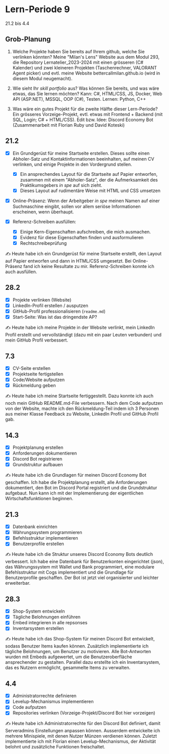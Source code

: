 # Lern-Periode 9

21.2 bis 4.4

## Grob-Planung

1. Welche Projekte haben Sie bereits auf Ihrem github, welche Sie verlinken könnten?
   Meine "Milan's Lens" Website aus dem Modul 293, die Repository Lernatelier_2023-2024 mit einen grösseren (C# Kalender) und zwei kleineren Projekten (Taschenrechner, VALORANT Agent picker) und evtl. meine Website bettercallmilan.github.io (wird in diesem Modul neugemacht).
   
2. Wie sieht Ihr *skill portfolio* aus? Was können Sie bereits, und was wäre etwas, das Sie lernen möchten?
   Kann: C#, HTML/CSS, JS, Docker, Web API (ASP.NET), MSSQL, OOP (C#), Testen.
   Lernen: Python, C++ 
   
3. Was wäre ein gutes Projekt für die zweite Hälfte dieser Lern-Periode?
   Ein grösseres Vorzeige-Projekt, evtl. etwas mit Frontend + Backend (mit SQL, Login; C# + HTML/CSS). Edit bzw. Idee: Discord Economy Bot (Zusammenarbeit mit Florian Ruby und David Koteski)

## 21.2

- [x] Ein Grundgerüst für meine Startseite erstellen. Dieses sollte einen Abholer-Satz und Kontaktinformationen beeinhalten, auf meinen CV verlinken, und einige Projekte in den Vordergrund stellen.
  
  - [x] Ein ansprechendes Layout für die Startseite auf Papier entworfen, zusammen mit einem "Abholer-Satz", der die Aufmerksamkeit des Praktikumsgebers *in spe* auf sich zieht.
  - [x] Dieses Layout auf rudimentäre Weise mit HTML und CSS umsetzen

- [x] Online-Präsenz: Wenn der Arbeitgeber *in spe* meinen Namen auf einer Suchmaschine eingibt, sollen vor allem seriöse Informationen erscheinen, wenn überhaupt. 

- [x] Referenz-Schreiben ausfüllen:
  
  - [x] Einige Kern-Eigenschaften aufschreiben, die mich ausmachen.
  - [x] Evidenz für diese Eigenschaften finden und ausformulieren
  - [x] Rechtschreibeprüfung

✍️ Heute habe ich ein Grundgerüst für meine Startseite erstellt, den Layout auf Papier entworfen und dann in HTML/CSS umgesetzt. Bei Online-Präsenz fand ich keine Resultate zu mir. Referenz-Schreiben konnte ich auch ausfüllen.

## 28.2

- [x] Projekte verlinken (Website)
- [x] LinkedIn-Profil erstellen / ausputzen
- [x] GitHub-Profil professionalisieren (`readme.md`)
- [x] Start-Seite: Was ist das dringendste AP?

✍️ Heute habe ich meine Projekte in der Website verlinkt, mein LinkedIn Profil erstellt und vervollständigt (dazu mit ein paar Leuten verbunden) und mein GitHub Profil verbessert.

## 7.3

- [x] CV-Seite erstellen
- [x] Projektseite fertigstellen
- [x] Code/Website aufputzen
- [x] Rückmeldung geben

✍️ Heute habe ich meine Startseite fertiggestellt. Dazu konnte ich auch noch mein GitHub README.md-File verbessern. Nach dem Code aufputzen von der Website, machte ich den Rückmeldung-Teil indem ich 3 Personen aus meiner Klasse Feedback zu Website, LinkedIn Profil und GitHub Profil gab.

## 14.3

- [x] Projektplanung erstellen
- [x] Anforderungen dokumentieren
- [x] Discord Bot registrieren
- [x] Grundstruktur aufbauen

✍️ Heute habe ich die Grundlagen für meinen Discord Economy Bot geschaffen. Ich habe die Projektplanung erstellt, alle Anforderungen dokumentiert, den Bot im Discord Portal registriert und die Grundstruktur aufgebaut. Nun kann ich mit der Implementierung der eigentlichen Wirtschaftsfunktionen beginnen.

## 21.3

- [x] Datenbank einrichten
- [x] Währungssystem programmieren
- [x] Befehlsstruktur implementieren
- [x] Benutzerprofile erstellen

✍️ Heute habe ich die Struktur unseres Discord Economy Bots deutlich verbessert. Ich habe eine Datenbank für Benutzerkonten eingerichtet (json), das Währungssystem mit Wallet und Bank programmiert, eine modulare Befehlsstruktur mit Cogs implementiert und die Grundlage für Benutzerprofile geschaffen. Der Bot ist jetzt viel organisierter und leichter erweiterbar.

## 28.3

- [x] Shop-System entwickeln
- [x] Tägliche Belohnungen einführen
- [x] Embed integrieren in alle repsonses
- [x] Inventarsystem erstellen

✍️ Heute habe ich das Shop-System für meinen Discord Bot entwickelt, sodass Benutzer Items kaufen können. Zusätzlich implementierte ich tägliche Belohnungen, um Benutzer zu motivieren. Alle Bot-Antworten wurden mit Embeds aufgewertet, um die Benutzeroberfläche ansprechender zu gestalten. Parallel dazu erstellte ich ein Inventarsystem, das es Nutzern ermöglicht, gesammelte Items zu verwalten.

## 4.4

- [x] Administratorrechte definieren
- [x] Levelup-Mechanismus implementieren
- [x] Code aufputzen
- [x] Repositories verlinken (Vorzeige-Projekt/Discord Bot hier vorzeigen)

✍️ Heute habe ich Administratorrechte für den Discord Bot definiert, damit Serveradmins Einstellungen anpassen können. Ausserdem entwickelte ich mehrere Minispiele, mit denen Nutzer Münzen verdienen können. Zuletzt implementierte ich mit Florian einen Levelup-Mechanismus, der Aktivität belohnt und zusätzliche Funktionen freischaltet.
